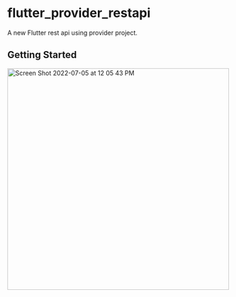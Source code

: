 # flutter_provider_restapi

A new Flutter rest api using provider project.

## Getting Started


<img width="500" height="500" alt="Screen Shot 2022-07-05 at 12 05 43 PM" src="https://user-images.githubusercontent.com/12158468/177260570-d53c2c05-b60c-4848-99ef-ff563f4e9535.png">


